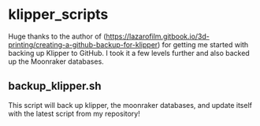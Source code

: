 # klipper_scripts
Huge thanks to the author of (https://lazarofilm.gitbook.io/3d-printing/creating-a-github-backup-for-klipper) for getting me started with backing up Klipper to GitHub. I took it a few levels further and also backed up the Moonraker databases.
## backup_klipper.sh
This script will back up klipper, the moonraker databases, and update itself with the latest script from my repository!
